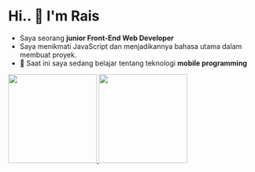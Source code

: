 # Hi.. 👋 I'm Rais

- Saya seorang **junior Front-End Web Developer**
- Saya menikmati JavaScript dan menjadikannya bahasa utama dalam membuat proyek.
- 🌱 Saat ini saya sedang belajar tentang teknologi **mobile programming**

<p align="left">
<a href="https://github.com/raissaputra">
  <img height="180em" src="https://github-readme-stats-eight-theta.vercel.app/api?username=raissaputra&show_icons=true&theme=algolia&include_all_commits=true&count_private=true"/>
  <img height="180em" src="https://github-readme-stats-eight-theta.vercel.app/api/top-langs/?username=raissaputra&layout=compact&langs_count=8&theme=algolia"/>
</a>
</p>

